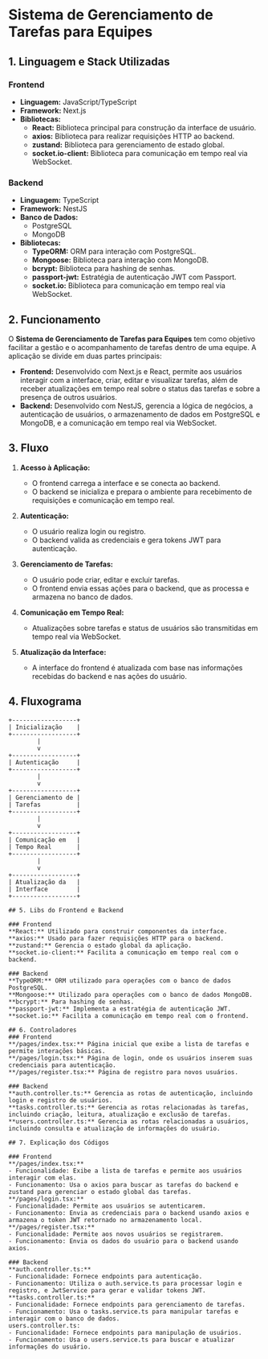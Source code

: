 # Sistema de Gerenciamento de Tarefas para Equipes

## 1. Linguagem e Stack Utilizadas

### Frontend
- **Linguagem:** JavaScript/TypeScript
- **Framework:** Next.js
- **Bibliotecas:**
  - **React:** Biblioteca principal para construção da interface de usuário.
  - **axios:** Biblioteca para realizar requisições HTTP ao backend.
  - **zustand:** Biblioteca para gerenciamento de estado global.
  - **socket.io-client:** Biblioteca para comunicação em tempo real via WebSocket.

### Backend
- **Linguagem:** TypeScript
- **Framework:** NestJS
- **Banco de Dados:**
  - PostgreSQL
  - MongoDB
- **Bibliotecas:**
  - **TypeORM:** ORM para interação com PostgreSQL.
  - **Mongoose:** Biblioteca para interação com MongoDB.
  - **bcrypt:** Biblioteca para hashing de senhas.
  - **passport-jwt:** Estratégia de autenticação JWT com Passport.
  - **socket.io:** Biblioteca para comunicação em tempo real via WebSocket.

## 2. Funcionamento

O **Sistema de Gerenciamento de Tarefas para Equipes** tem como objetivo facilitar a gestão e o acompanhamento de tarefas dentro de uma equipe. A aplicação se divide em duas partes principais:

- **Frontend:** Desenvolvido com Next.js e React, permite aos usuários interagir com a interface, criar, editar e visualizar tarefas, além de receber atualizações em tempo real sobre o status das tarefas e sobre a presença de outros usuários.
- **Backend:** Desenvolvido com NestJS, gerencia a lógica de negócios, a autenticação de usuários, o armazenamento de dados em PostgreSQL e MongoDB, e a comunicação em tempo real via WebSocket.

## 3. Fluxo

1. **Acesso à Aplicação:**
   - O frontend carrega a interface e se conecta ao backend.
   - O backend se inicializa e prepara o ambiente para recebimento de requisições e comunicação em tempo real.

2. **Autenticação:**
   - O usuário realiza login ou registro.
   - O backend valida as credenciais e gera tokens JWT para autenticação.

3. **Gerenciamento de Tarefas:**
   - O usuário pode criar, editar e excluir tarefas.
   - O frontend envia essas ações para o backend, que as processa e armazena no banco de dados.

4. **Comunicação em Tempo Real:**
   - Atualizações sobre tarefas e status de usuários são transmitidas em tempo real via WebSocket.

5. **Atualização da Interface:**
   - A interface do frontend é atualizada com base nas informações recebidas do backend e nas ações do usuário.

## 4. Fluxograma

```plaintext
+------------------+
| Inicialização    |
+------------------+
        |
        v
+------------------+
| Autenticação     |
+------------------+
        |
        v
+------------------+
| Gerenciamento de |
| Tarefas          |
+------------------+
        |
        v
+------------------+
| Comunicação em   |
| Tempo Real       |
+------------------+
        |
        v
+------------------+
| Atualização da   |
| Interface        |
+------------------+

## 5. Libs do Frontend e Backend

### Frontend
**React:** Utilizado para construir componentes da interface.
**axios:** Usado para fazer requisições HTTP para o backend.
**zustand:** Gerencia o estado global da aplicação.
**socket.io-client:** Facilita a comunicação em tempo real com o backend.

### Backend
**TypeORM:** ORM utilizado para operações com o banco de dados PostgreSQL.
**Mongoose:** Utilizado para operações com o banco de dados MongoDB.
**bcrypt:** Para hashing de senhas.
**passport-jwt:** Implementa a estratégia de autenticação JWT.
**socket.io:** Facilita a comunicação em tempo real com o frontend.

## 6. Controladores
### Frontend
**/pages/index.tsx:** Página inicial que exibe a lista de tarefas e permite interações básicas.
**/pages/login.tsx:** Página de login, onde os usuários inserem suas credenciais para autenticação.
**/pages/register.tsx:** Página de registro para novos usuários.

### Backend
**auth.controller.ts:** Gerencia as rotas de autenticação, incluindo login e registro de usuários.
**tasks.controller.ts:** Gerencia as rotas relacionadas às tarefas, incluindo criação, leitura, atualização e exclusão de tarefas.
**users.controller.ts:** Gerencia as rotas relacionadas a usuários, incluindo consulta e atualização de informações do usuário.

## 7. Explicação dos Códigos

### Frontend
**/pages/index.tsx:**
- Funcionalidade: Exibe a lista de tarefas e permite aos usuários interagir com elas.
- Funcionamento: Usa o axios para buscar as tarefas do backend e zustand para gerenciar o estado global das tarefas.
**/pages/login.tsx:**
- Funcionalidade: Permite aos usuários se autenticarem.
- Funcionamento: Envia as credenciais para o backend usando axios e armazena o token JWT retornado no armazenamento local.
**/pages/register.tsx:**
- Funcionalidade: Permite aos novos usuários se registrarem.
- Funcionamento: Envia os dados do usuário para o backend usando axios.

### Backend
**auth.controller.ts:**
- Funcionalidade: Fornece endpoints para autenticação.
- Funcionamento: Utiliza o auth.service.ts para processar login e registro, e JwtService para gerar e validar tokens JWT.
**tasks.controller.ts:**
- Funcionalidade: Fornece endpoints para gerenciamento de tarefas.
- Funcionamento: Usa o tasks.service.ts para manipular tarefas e interagir com o banco de dados.
users.controller.ts:
- Funcionalidade: Fornece endpoints para manipulação de usuários.
- Funcionamento: Usa o users.service.ts para buscar e atualizar informações do usuário.